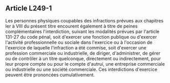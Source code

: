 Article L249-1
----
Les personnes physiques coupables des infractions prévues aux chapitres Ier à
VIII du présent titre encourent également à titre de peines complémentaires
l'interdiction, suivant les modalités prévues par l'article 131-27 du code
pénal, soit d'exercer une fonction publique ou d'exercer l'activité
professionnelle ou sociale dans l'exercice ou à l'occasion de l'exercice de
laquelle l'infraction a été commise, soit d'exercer une profession commerciale
ou industrielle, de diriger, d'administrer, de gérer ou de contrôler à un titre
quelconque, directement ou indirectement, pour leur propre compte ou pour le
compte d'autrui, une entreprise commerciale ou industrielle ou une société
commerciale. Ces interdictions d'exercice peuvent être prononcées
cumulativement.
